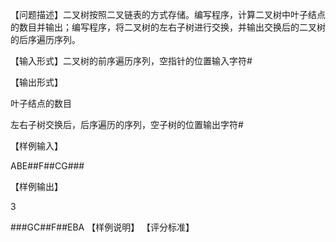 【问题描述】二叉树按照二叉链表的方式存储。编写程序，计算二叉树中叶子结点的数目并输出；编写程序，将二叉树的左右子树进行交换，并输出交换后的二叉树的后序遍历序列。

【输入形式】二叉树的前序遍历序列，空指针的位置输入字符#

【输出形式】

叶子结点的数目

左右子树交换后，后序遍历的序列，空子树的位置输出字符#

【样例输入】

ABE##F##CG###

【样例输出】

3

###GC##F##EBA
【样例说明】
【评分标准】
